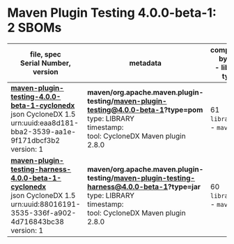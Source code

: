 Maven Plugin Testing 4.0.0-beta-1: 2 SBOMs
=======

| file, spec<br>Serial Number, version| metadata | components<br>by type<br>- libs purl types |
| ----------------------------------- | -------- | ------------------------------------------ |
| **[maven-plugin-testing-4.0.0-beta-1-cyclonedx](maven/org.apache.maven.plugin-testing/maven-plugin-testing/4.0.0-beta-1/maven-plugin-testing-4.0.0-beta-1-cyclonedx.json)**<br>json CycloneDX 1.5<br>urn:uuid:eaa8d181-bba2-3539-aa1e-9f171dbcf3b2<br>version: 1 | **maven/org.apache.maven.plugin-testing/maven-plugin-testing@4.0.0-beta-1?type=pom**<br>type: LIBRARY<br>timestamp: <br>tool: CycloneDX Maven plugin 2.8.0 | 61<br>`library`: 61 <br>- `maven`: 61  |
| **[maven-plugin-testing-harness-4.0.0-beta-1-cyclonedx](maven/org.apache.maven.plugin-testing/maven-plugin-testing-harness/4.0.0-beta-1/maven-plugin-testing-harness-4.0.0-beta-1-cyclonedx.json)**<br>json CycloneDX 1.5<br>urn:uuid:88016191-3535-336f-a902-4d716843bc38<br>version: 1 | **maven/org.apache.maven.plugin-testing/maven-plugin-testing-harness@4.0.0-beta-1?type=jar**<br>type: LIBRARY<br>timestamp: <br>tool: CycloneDX Maven plugin 2.8.0 | 60<br>`library`: 60 <br>- `maven`: 60  |
